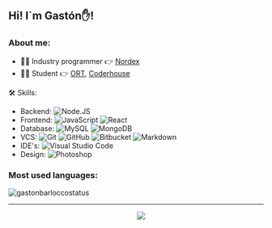 ## Hi! I`m Gastón✋!

### About me:

- 👨‍💻 Industry programmer 👉 [Nordex](https://www.nordex.com.uy)
- 👨‍🏫 Student 👉 [ORT](https://www.ort.edu.uy), [Coderhouse](https://www.coderhouse.com/)

🛠  Skills:

- Backend: ![Node.JS](https://img.shields.io/badge/Node.js-43853D?style=flat-square&logo=node.js&logoColor=white)
- Frontend: ![JavaScript](https://img.shields.io/badge/JavaScript-F7DF1E?style=flat-square&logo=javascript&logoColor=black) ![React](https://img.shields.io/badge/React-20232A?style=flat-square&logo=react&logoColor=61DAFB)
- Database: ![MySQL](https://img.shields.io/badge/MySQL-00000F?style=flat-square&logo=mysql&logoColor=white) ![MongoDB](https://img.shields.io/badge/MongoDB-4EA94B?style=flat-square&logo=mongodb&logoColor=white)
- VCS: ![Git](https://img.shields.io/badge/GitHub-f54d27?style=flat-square&logo=git&logoColor=white) ![GitHub](https://img.shields.io/badge/GitHub-100000?style=flat-square&logo=github&logoColor=white) ![Bitbucket](https://img.shields.io/badge/Bitbucket-330F63?style=flat-square&logo=bitbucket&logoColor=white) ![Markdown](https://img.shields.io/badge/Markdown-000000?style=flat-square&logo=markdown&logoColor=white)
- IDE's: ![Visual Studio Code](https://img.shields.io/badge/-Visual%20Studio%20Code-25acf2?style=flat-square&logo=visual-studio-code&logoColor=white)
- Design: ![Photoshop](https://img.shields.io/badge/-Photoshop-0A1A2F?style=flat-square&logo=Photoshop&logoColor=white)

### Most used languages:

<p align='left'><img align="center" src="https://github-readme-stats.vercel.app/api/top-langs?username=GBarlocco&show_icons=true&locale=en&langs_count=8&theme=aura&layout=compact&hide=html,shell" alt="gastonbarloccostatus" /></p>

---

<p align='center'>
&nbsp;&nbsp;&nbsp;&nbsp;
  <a href="https://www.linkedin.com/in/gastón-barlocco-315756148/"><img src="https://img.shields.io/badge/linkedin-%230077B5.svg?&style=for-the-badge&logo=linkedin&logoColor=white" /></a>
</p>
